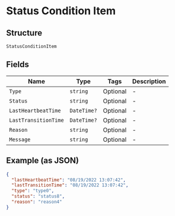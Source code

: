 
# Status Condition Item

## Structure

`StatusConditionItem`

## Fields

| Name | Type | Tags | Description |
|  --- | --- | --- | --- |
| `Type` | `string` | Optional | - |
| `Status` | `string` | Optional | - |
| `LastHeartbeatTime` | `DateTime?` | Optional | - |
| `LastTransitionTime` | `DateTime?` | Optional | - |
| `Reason` | `string` | Optional | - |
| `Message` | `string` | Optional | - |

## Example (as JSON)

```json
{
  "lastHeartbeatTime": "08/19/2022 13:07:42",
  "lastTransitionTime": "08/19/2022 13:07:42",
  "type": "type0",
  "status": "status8",
  "reason": "reason4"
}
```

